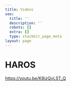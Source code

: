 ```yaml
---
title: Videos
seo:
  title: ''
  description: ''
  robots: []
  extra: []
  type: stackbit_page_meta
layout: page
---
```

# HAROS

https://youtu.be/K8jzQyLST_Q
